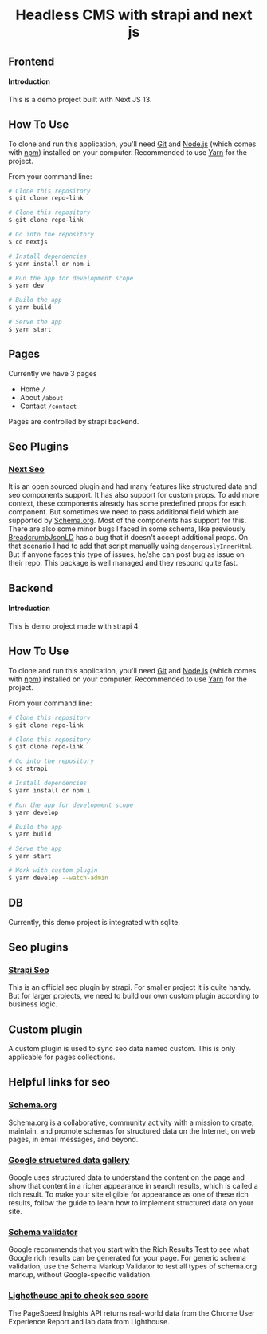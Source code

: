 <h1 align="center"><br>Headless CMS with strapi and next js<br></h1>


## Frontend

#### Introduction
This is a demo project built with Next JS 13.

## How To Use

To clone and run this application, you'll need [Git](https://git-scm.com) and [Node.js](https://nodejs.org/en/download/) (which comes with [npm](http://npmjs.com)) installed on your computer. Recommended to use [Yarn](https://classic.yarnpkg.com/en/docs/install/#windows-stable) for the project.

From your command line:

```bash
# Clone this repository
$ git clone repo-link

# Clone this repository
$ git clone repo-link

# Go into the repository
$ cd nextjs

# Install dependencies
$ yarn install or npm i

# Run the app for development scope
$ yarn dev 

# Build the app
$ yarn build

# Serve the app
$ yarn start


```

## Pages
Currently we have 3 pages

- Home `/`
- About `/about`
- Contact `/contact`

Pages are controlled by strapi backend. 

## Seo Plugins

### [Next Seo](https://github.com/garmeeh/next-seo)
It is an open sourced plugin and had  many features like structured data and seo components support. It has also support for custom props. To add more context, these components already has some predefined props for each component. But sometimes we need to pass additional field which are supported by [Schema.org](https://schema.org). Most of the components has support for this. There are also some minor bugs I faced in some schema, like previously [BreadcrumbJsonLD](https://github.com/garmeeh/next-seo#breadcrumb) has a bug that it doesn't accept additional props. On that scenario I had to add that script manually using `dangerouslyInnerHtml`. But if anyone faces this type of issues, he/she can post bug as issue on their repo. This package is well managed and they respond quite fast.

## Backend
#### Introduction
This is demo project made with strapi 4.

## How To Use

To clone and run this application, you'll need [Git](https://git-scm.com) and [Node.js](https://nodejs.org/en/download/) (which comes with [npm](http://npmjs.com)) installed on your computer. Recommended to use [Yarn](https://classic.yarnpkg.com/en/docs/install/#windows-stable) for the project.

From your command line:

```bash
# Clone this repository
$ git clone repo-link

# Clone this repository
$ git clone repo-link

# Go into the repository
$ cd strapi

# Install dependencies
$ yarn install or npm i

# Run the app for development scope
$ yarn develop 

# Build the app
$ yarn build

# Serve the app
$ yarn start

# Work with custom plugin
$ yarn develop --watch-admin


```
## DB

Currently, this demo project is integrated with sqlite.

## Seo plugins

### [Strapi Seo](https://market.strapi.io/plugins/@strapi-plugin-seo)
This is an official seo plugin by strapi. For smaller project it is quite handy. But for larger projects, we need to build our own custom plugin according to business logic.

## Custom plugin
A custom plugin is used to sync seo data named custom. This is only applicable for pages collections. 

## Helpful links for seo

### [Schema.org](https://www.schema.org)
Schema.org is a collaborative, community activity with a mission to create, maintain, and promote schemas for structured data on the Internet, on web pages, in email messages, and beyond.

### [Google structured data gallery](https://developers.google.com/search/docs/appearance/structured-data/search-gallery)

Google uses structured data to understand the content on the page and show that content in a richer appearance in search results, which is called a rich result. To make your site eligible for appearance as one of these rich results, follow the guide to learn how to implement structured data on your site. 

### [Schema validator](https://developers.google.com/search/docs/appearance/structured-data)
Google recommends that you start with the Rich Results Test to see what Google rich results can be generated for your page. For generic schema validation, use the Schema Markup Validator to test all types of schema.org markup, without Google-specific validation.

### [Lighothouse api to check seo score](https://developers.google.com/speed/docs/insights/v5/get-started)
The PageSpeed Insights API returns real-world data from the Chrome User Experience Report and lab data from Lighthouse.

